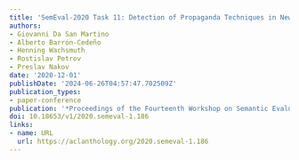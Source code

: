 ```yaml
---
title: 'SemEval-2020 Task 11: Detection of Propaganda Techniques in News Articles'
authors:
- Giovanni Da San Martino
- Alberto Barrón-Cedeño
- Henning Wachsmuth
- Rostislav Petrov
- Preslav Nakov
date: '2020-12-01'
publishDate: '2024-06-26T04:57:47.702509Z'
publication_types:
- paper-conference
publication: '*Proceedings of the Fourteenth Workshop on Semantic Evaluation*'
doi: 10.18653/v1/2020.semeval-1.186
links:
- name: URL
  url: https://aclanthology.org/2020.semeval-1.186
---
```

